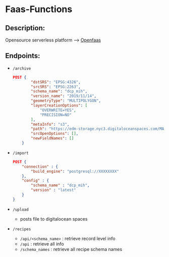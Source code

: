 # Faas-Functions

## Description:
Opensource serverless platform --> [Openfaas](https://www.openfaas.com/)

## Endpoints: 
+ `/archive`
    ```json
    POST {
            "dstSRS": "EPSG:4326",
            "srcSRS": "EPSG:2263",
            "schema_name": "dcp_mih",
            "version_name": "2019/11/14",
            "geometryType": "MULTIPOLYGON",
            "layerCreationOptions": [
                "OVERWRITE=YES",
                "PRECISION=NO"
            ],
            "metaInfo": "s3",
            "path": "https://edm-storage.nyc3.digitaloceanspaces.com/MANDATORY_INCLUSIONARY_HOUSING/20191114/mandatory_inclusionary_housing.zip",
            "srcOpenOptions": [],
            "newFieldNames": []
        }
    ```
+ `/import`
    ```json
    POST {
        "connection" : {
            "build_engine": "postgresql://XXXXXXXX"
        }, 
        "config" : {
            "schema_name" : "dcp_mih", 
            "version" : "latest"
        }
    }
    ```
+ `/upload`
    + posts file to digitalocean spaces

+ `/recipes`
    + `/api/<schema_name>` : retrieve record level info
    + `/api` : retrieve all info
    + `/schema_names` : retrieve all recipe schema names